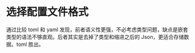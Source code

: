 
# 选择配置文件格式

通过比较 toml 和 yaml 发现，前者语义性更强，不必考虑类型问题，缺点是嵌套类型的语法不够直观。后者其实是去掉了类型和缩进之后的 Json，更适合存储数据。toml 胜出。
